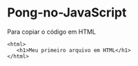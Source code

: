# Pong-no-JavaScript

Para copiar o código em HTML
```
<html>
   <h1>Meu primeiro arquivo em HTML</h1>
</html>
```
